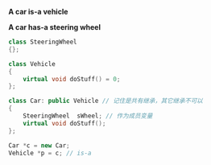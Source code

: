 **A car is-a vehicle**

**A car has-a steering wheel**

```c++
class SteeringWheel
{};

class Vehicle
{
    virtual void doStuff() = 0;
};

class Car: public Vehicle // 记住是共有继承，其它继承不可以
{
    SteeringWheel  sWheel; // 作为成员变量
    virtual void doStuff();
};

Car *c = new Car;
Vehicle *p = c; // is-a
```

